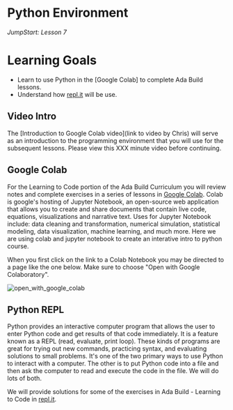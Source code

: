 # Python Environment

_JumpStart: Lesson 7_

# Learning Goals

* Learn to use Python in the [Google Colab] to complete Ada Build lessons.
* Understand how [repl.it](https://repl.it/) will be use.

## Video Intro

The [Introduction to Google Colab video](link to video by Chris) will serve as an introduction to the programming environment that you will use for the subsequent lessons. Please view this XXX minute video before continuing.


## Google Colab

For the Learning to Code portion of the Ada Build Curriculum you will review notes and complete exercises in a series of lessons in [Google Colab](https://colab.research.google.com/drive/1t0-Av33EgIM8z9xyjmxe9Sm37tsIYyFU#scrollTo=wgEtUJ9Lqn_k). Colab is google's hosting of Jupyter Notebook, an open-source web application that allows you to create and share documents that contain live code, equations, visualizations and narrative text. Uses for Jupyter Notebook include: data cleaning and transformation, numerical simulation, statistical modeling, data visualization, machine learning, and much more. Here we are using colab and jupyter notebook to create an interative intro to python course.

When you first click on the link to a Colab Notebook you may be directed to a page like the one below. Make sure to choose "Open with Google Colaboratory".

![open_with_google_colab](https://drive.google.com/uc?id=1I9jyPzprvfCSFU1Ysacb6rkQ_R2TfQuK)

## Python REPL

Python provides an interactive computer program that allows the user to enter Python code and get results of that code immediately. It is a feature known as a REPL (read, evaluate, print loop). These kinds of programs are great for trying out new commands, practicing syntax, and evaluating solutions to small problems. It's one of the two primary ways to use Python to interact with a computer. The other is to put Python code into a file and then ask the computer to read and execute the code in the file. We will do lots of both.

We will provide solutions for some of the exercises in Ada Build - Learning to Code in [repl.it](https://repl.it/).
